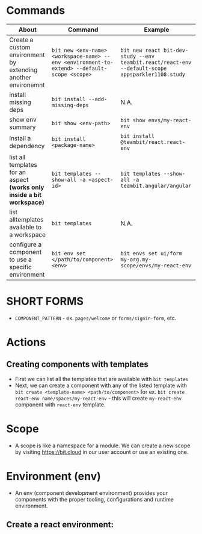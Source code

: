 # Commands

|About|Command|Example
|-|-|-|
|Create a custom environment by extending another environemnt|`bit new <env-name> <workspace-name> --env <environment-to-extend> --default-scope <scope>`|`bit new react bit-dev-study --env teambit.react/react-env --default-scope appsparkler1108.study`
|install missing deps | `bit install --add-missing-deps`|N.A.
|show env summary|`bit show <env-path>`|`bit show envs/my-react-env`|
| install a dependency | `bit install <package-name>` | `bit install @teambit/react.react-env`|
|list all templates for an aspect **(works only inside a bit workspace)** | `bit templates --show-all -a <aspect-id>`| `bit templates --show-all -a teambit.angular/angular`|
|list alltemplates available to a workspace| `bit templates`|N.A.
|configure a component to use a specific environment|`bit env set </path/to/component> <env>` | `bit envs set ui/form my-org.my-scope/envs/my-react-env`

# SHORT FORMS
- `COMPONENT_PATTERN` - ex. `pages/welcome` or `forms/signin-form`, etc.


# Actions

## Creating components with templates
- First we can list all the templates that are available with `bit templates`
- Next, we can create a component with any of the listed template with `bit create <template-name> <path/to/component>` for ex. `bit create react-env name/spaces/my-react-env` - this will create `my-react-env` component with `react-env` template.


# Scope
- A scope is like a namespace for a module.  We can create a new scope by visiting https://bit.cloud in our user account or use an existing one.

# Environment (env)
- An env (component development environment) provides your components with the proper tooling, configurations and runtime environment.

## Create a react environment:
